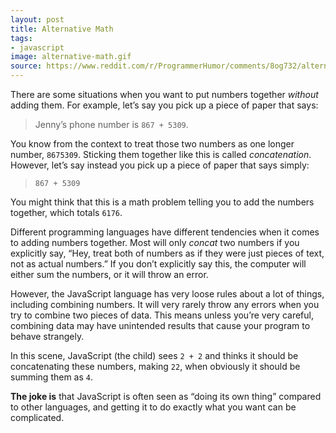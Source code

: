 ```yaml
---
layout: post
title: Alternative Math
tags:
- javascript
image: alternative-math.gif
source: https://www.reddit.com/r/ProgrammerHumor/comments/8og732/alternative_math/
---
```


There are some situations when you want to put numbers together _without_ adding them. For example, let’s say you pick up a piece of paper that says:

> Jenny’s phone number is `867 + 5309`.

You know from the context to treat those two numbers as one longer number, `8675309`. Sticking them together like this is called _concatenation_. However, let’s say instead you pick up a piece of paper that says simply:

> `867 + 5309`

You might think that this is a math problem telling you to add the numbers together, which totals `6176`.

Different programming languages have different tendencies when it comes to adding numbers together. Most will only _concat_ two numbers if you explicitly say, “Hey, treat both of numbers as if they were just pieces of text, not as actual numbers.” If you don’t explicitly say this, the computer will either sum the numbers, or it will throw an error.

However, the JavaScript language has very loose rules about a lot of things, including combining numbers. It will very rarely throw any errors when you try to combine two pieces of data. This means unless you’re very careful, combining data may have unintended results that cause your program to behave strangely.

In this scene, JavaScript (the child) sees `2 + 2` and thinks it should be concatenating these numbers, making `22`, when obviously it should be summing them as `4`.

**The joke is** that JavaScript is often seen as “doing its own thing” compared to other languages, and getting it to do exactly what you want can be complicated.
